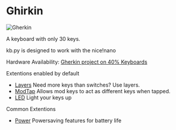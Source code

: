 # Ghirkin

![Gherkin](https://4.bp.blogspot.com/-sQ18-lNZXOc/WCzlTde-4PI/AAAAAAAB_JQ/qQrehAMG6DMKf3i4oj4mkmLGOfTUvb3KgCLcB/s640/IMG_20161116_122926.jpg)

A keyboard with only 30 keys.  

kb.py is designed to work with the nice!nano

Hardware Availability: [Gherkin project on 40% Keyboards](http://www.40percent.club/2016/11/gherkin.html)

Extentions enabled by default  
- [Layers](https://github.com/KMKfw/kmk_firmware/tree/master/docs/layers.md) Need more keys than switches? Use layers.
- [ModTap](https://github.com/KMKfw/kmk_firmware/tree/master/docs/modtap.md) Allows mod keys to act as different keys when tapped.
- [LED](https://github.com/KMKfw/kmk_firmware/tree/master/docs/led.md) Light your keys up

Common Extentions
- [Power](https://github.com/KMKfw/kmk_firmware/tree/master/docs/power.md) Powersaving features for battery life
